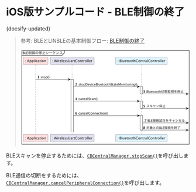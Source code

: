# iOS版サンプルコード - BLE制御の終了

{docsify-updated}

> 参考: BLEとLINBLEの基本制御フロー: [BLE制御の終了](common/flows/stop-all-controls.md)
>
> ![](../../out/plantuml/sequence_stop.png)

BLEスキャンを停止するためには、[`CBCentralManager.stopScan()`](<https://developer.apple.com/documentation/corebluetooth/cbcentralmanager/stopscan()>)を呼び出します。

BLE通信の切断をするためには、[`CBCentralManager.cancelPeripheralConnection()`](<https://developer.apple.com/documentation/corebluetooth/cbcentralmanager/cancelperipheralconnection(_:)>)を呼び出します。
